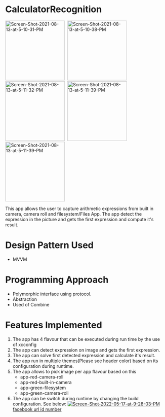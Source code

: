 # CalculatorRecognition

<img src="https://i.ibb.co/74w6sbX/IMG-5225.png" alt="Screen-Shot-2021-08-13-at-5-10-31-PM" border="0" width="188">&nbsp;&nbsp;<img src="https://i.ibb.co/NLd3fq4/IMG-5226.png" alt="Screen-Shot-2021-08-13-at-5-10-38-PM" border="0" width="188">&nbsp;&nbsp;<img src="https://i.ibb.co/48n37rZ/IMG-5227.png" alt="Screen-Shot-2021-08-13-at-5-11-32-PM" border="0" width="188">&nbsp;&nbsp;<img src="https://i.ibb.co/1K1vF1z/IMG-5228.png" alt="Screen-Shot-2021-08-13-at-5-11-39-PM" border="0" width="188">&nbsp;&nbsp;<img src="https://i.ibb.co/r6cmmLD/IMG-5229.png" alt="Screen-Shot-2021-08-13-at-5-11-39-PM" border="0" width="188">

This app allows the user to capture arithmetic expressions from built in camera, camera roll and filesystem/Files App. The app detect the expression in the picture and gets the first expression and compute it's result.

# Design Pattern Used
- MVVM

# Programming Approach
- Polymorphic interface using protocol.
- Abstraction
- Used of Combine

# Features Implemented 

1. The app has 4 flavour that can be executed during run time by the use of xcconfig
2. The app can detect expression on image and gets the first expression.
3. The app can solve first detected expression and calculate it's result.
4. The app run in multiple themes(Please see header color) based on its configuration during runtime.
5. The app allows to pick image per app flavour based on this 
 	-  app-red-camera-roll
 	-  app-red-built-in-camera
	-  app-green-filesystem
	-  app-green-camera-roll
6. The app can be switch during runtime by changing the build configuration.
See below: 
<a href="https://ibb.co/BwxcfVS"><img src="https://i.ibb.co/stGbgvM/Screen-Shot-2022-05-17-at-9-28-03-PM.png" alt="Screen-Shot-2022-05-17-at-9-28-03-PM" border="0"></a><br /><a target='_blank' href='https://imgbb.com/'>facebook url id number</a><br />